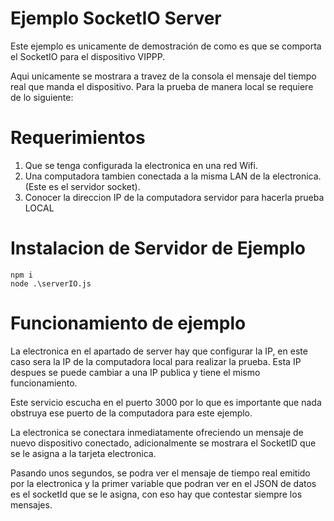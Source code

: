 # Ejemplo SocketIO Server

Este ejemplo es unicamente de demostración de como es que se comporta el SocketIO para el dispositivo VIPPP.

Aqui unicamente se mostrara a travez de la consola el mensaje del tiempo real que manda el dispositivo. Para la prueba de manera local se requiere de lo siguiente:

# Requerimientos

1. Que se tenga configurada la electronica en una red Wifi.
2. Una computadora tambien conectada a la misma LAN de la electronica. (Este es el servidor socket).
3. Conocer la direccion IP de la computadora servidor para hacerla prueba LOCAL


# Instalacion de Servidor de Ejemplo

```
npm i
node .\serverIO.js
```
# Funcionamiento de ejemplo

La electronica en el apartado de server hay que configurar la IP, en este caso sera la IP de la computadora local para realizar la prueba. Esta IP despues se puede cambiar a una IP publica y tiene el mismo funcionamiento.

Este servicio escucha en el puerto 3000 por lo que es importante que nada obstruya ese puerto de la computadora para este ejemplo.

La electronica se conectara inmediatamente ofreciendo un mensaje de nuevo dispositivo conectado, adicionalmente se mostrara el SocketID que se le asigna a la tarjeta electronica.

Pasando unos segundos, se podra ver el mensaje de tiempo real emitido por la electronica y la primer variable que podran ver en el JSON de datos es el socketId que se le asigna, con eso hay que contestar siempre los mensajes.